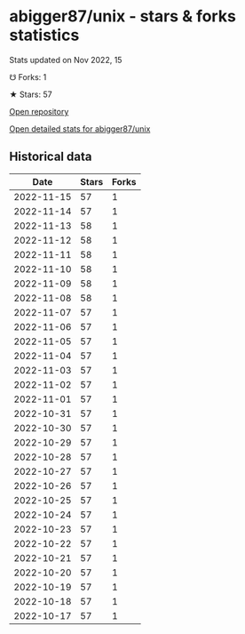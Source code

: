 # abigger87/unix - stars & forks statistics

Stats updated on Nov 2022, 15

☋ Forks: 1

★ Stars: 57

[Open repository](https://github.com/abigger87/unix)

[Open detailed stats for abigger87/unix](https://reviewgithub.com/rep/abigger87/unix)

## Historical data
| Date | Stars | Forks |
|------|-------|-------|
| 2022-11-15 | 57 | 1 | 
| 2022-11-14 | 57 | 1 | 
| 2022-11-13 | 58 | 1 | 
| 2022-11-12 | 58 | 1 | 
| 2022-11-11 | 58 | 1 | 
| 2022-11-10 | 58 | 1 | 
| 2022-11-09 | 58 | 1 | 
| 2022-11-08 | 58 | 1 | 
| 2022-11-07 | 57 | 1 | 
| 2022-11-06 | 57 | 1 | 
| 2022-11-05 | 57 | 1 | 
| 2022-11-04 | 57 | 1 | 
| 2022-11-03 | 57 | 1 | 
| 2022-11-02 | 57 | 1 | 
| 2022-11-01 | 57 | 1 | 
| 2022-10-31 | 57 | 1 | 
| 2022-10-30 | 57 | 1 | 
| 2022-10-29 | 57 | 1 | 
| 2022-10-28 | 57 | 1 | 
| 2022-10-27 | 57 | 1 | 
| 2022-10-26 | 57 | 1 | 
| 2022-10-25 | 57 | 1 | 
| 2022-10-24 | 57 | 1 | 
| 2022-10-23 | 57 | 1 | 
| 2022-10-22 | 57 | 1 | 
| 2022-10-21 | 57 | 1 | 
| 2022-10-20 | 57 | 1 | 
| 2022-10-19 | 57 | 1 | 
| 2022-10-18 | 57 | 1 | 
| 2022-10-17 | 57 | 1 | 

